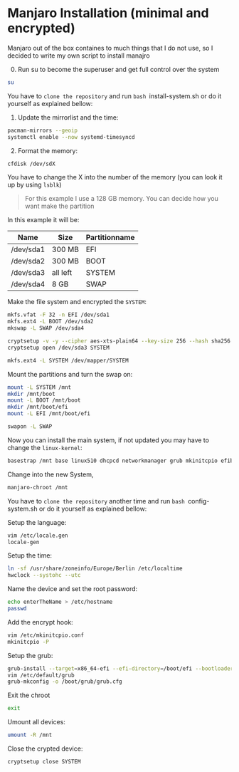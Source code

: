# Manjaro Installation (minimal and encrypted)
Manjaro out of the box containes to much things that I do not use, so I decided to write my own script to install manajro

0. Run su to become the superuser and get full control over the system
```bash
su
```

You have to ```clone the repository``` and run ```bash ```install-system.sh or do it yourself as explained bellow:

1. Update the mirrorlist and the time:

```bash
pacman-mirrors --geoip
systemctl enable --now systemd-timesyncd
```

2. Format the memory:
```bash
cfdisk /dev/sdX
```
You have to change the X into the number of the memory (you can look it up by using ```lsblk```)
> For this example I use a 128 GB memory. You can decide how you want make the partition

In this example it will be:

|Name|Size|Partitionname|
|-------|----|------------------|
|/dev/sda1|300 MB|EFI| 
|/dev/sda2|300 MB|BOOT|
|/dev/sda3|all left|SYSTEM|
|/dev/sda4|8 GB| SWAP

Make the file system and encrypted the ```SYSTEM```:
```bash
mkfs.vfat -F 32 -n EFI /dev/sda1
mkfs.ext4 -L BOOT /dev/sda2
mkswap -L SWAP /dev/sda4

cryptsetup -v -y --cipher aes-xts-plain64 --key-size 256 --hash sha256 --iter-time 2000 --use-urandom --verify-passphrase luksFormat /dev/sda3
cryptsetup open /dev/sda3 SYSTEM

mkfs.ext4 -L SYSTEM /dev/mapper/SYSTEM
```

Mount the partitions and turn the swap on:
```bash
mount -L SYSTEM /mnt
mkdir /mnt/boot
mount -L BOOT /mnt/boot
mkdir /mnt/boot/efi
mount -L EFI /mnt/boot/efi

swapon -L SWAP
```

Now you can install the main system, if not updated you may have to change the ```linux-kernel```:
```bash
basestrap /mnt base linux510 dhcpcd networkmanager grub mkinitcpio efibootmgr git vim sudo
```

Change into the new System, 
```bash
manjaro-chroot /mnt
```

You have to ```clone the repository``` another time and run ```bash ```config-system.sh or do it yourself as explained bellow:

Setup the language:

```bash
vim /etc/locale.gen
locale-gen
```

Setup the time:
```bash
ln -sf /usr/share/zoneinfo/Europe/Berlin /etc/localtime
hwclock --systohc --utc
```

Name the device and set the root password:
```bash
echo enterTheName > /etc/hostname
passwd
```

Add the encrypt hook:
```bash
vim /etc/mkinitcpio.conf
mkinitcpio -P
```

Setup the grub:
```bash
grub-install --target=x86_64-efi --efi-directory=/boot/efi --bootloader-id=manjaro --recheck
vim /etc/default/grub
grub-mkconfig -o /boot/grub/grub.cfg
```

Exit the chroot
```bash
exit
```

Umount all devices:
```bash
umount -R /mnt
```

Close the crypted device:
```bash
cryptsetup close SYSTEM
```
